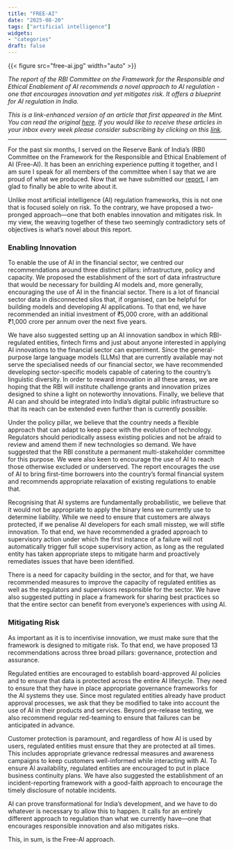```yaml
---
title: "FREE-AI"
date: "2025-08-20"
tags: ["artificial intelligence"]
widgets: 
- "categories"
draft: false
---
```


{{< figure src="free-ai.jpg" width="auto" >}}

_The report of the RBI Committee on the Framework for the Responsible and Ethical Enablement of AI recommends a novel approach to AI regulation - one that encourages innovation and yet mitigates risk. It offers a blueprint for AI regulation in India._

<!--more-->
_This is a link-enhanced version of an article that first appeared in the Mint. You can read the original [here](https://www.livemint.com/opinion/online-views/reserve-bank-of-india-free-ai-report-artificial-intelligence-regulation-financial-sector-large-language-models-llm-tech-11755511294111.html). If you would like to receive these articles in your inbox every week please consider subscribing by clicking on this [link](https://paragraph.xyz/@exmachina)._

---

For the past six months, I served on the Reserve Bank of India’s (RBI) Committee on the Framework for the Responsible and Ethical Enablement of AI (Free-AI). It has been an enriching experience putting it together, and I am sure I speak for all members of the committee when I say that we are proud of what we produced. Now that we have submitted our [report](https://rbidocs.rbi.org.in/rdocs/PublicationReport/Pdfs/FREEAIR130820250A24FF2D4578453F824C72ED9F5D5851.PDF), I am glad to finally be able to write about it.

Unlike most artificial intelligence (AI) regulation frameworks, this is not one that is focused solely on risk. To the contrary, we have proposed a two-pronged approach—one that both enables innovation and mitigates risk. In my view, the weaving together of these two seemingly contradictory sets of objectives is what’s novel about this report.

### Enabling Innovation

To enable the use of AI in the financial sector, we centred our recommendations around three distinct pillars: infrastructure, policy and capacity. We proposed the establishment of the sort of data infrastructure that would be necessary for building AI models and, more generally, encouraging the use of AI in the financial sector. There is a lot of financial sector data in disconnected silos that, if organised, can be helpful for building models and developing AI applications. To that end, we have recommended an initial investment of ₹5,000 crore, with an additional ₹1,000 crore per annum over the next five years.

We have also suggested setting up an AI innovation sandbox in which RBI-regulated entities, fintech firms and just about anyone interested in applying AI innovations to the financial sector can experiment. Since the general-purpose large language models (LLMs) that are currently available may not serve the specialised needs of our financial sector, we have recommended developing sector-specific models capable of catering to the country’s linguistic diversity. In order to reward innovation in all these areas, we are hoping that the RBI will institute challenge grants and innovation prizes designed to shine a light on noteworthy innovations. Finally, we believe that AI can and should be integrated into India’s digital public infrastructure so that its reach can be extended even further than is currently possible.

Under the policy pillar, we believe that the country needs a flexible approach that can adapt to keep pace with the evolution of technology. Regulators should periodically assess existing policies and not be afraid to review and amend them if new technologies so demand. We have suggested that the RBI constitute a permanent multi-stakeholder committee for this purpose. We were also keen to encourage the use of AI to reach those otherwise excluded or underserved. The report encourages the use of AI to bring first-time borrowers into the country’s formal financial system and recommends appropriate relaxation of existing regulations to enable that.

Recognising that AI systems are fundamentally probabilistic, we believe that it would not be appropriate to apply the binary lens we currently use to determine liability. While we need to ensure that customers are always protected, if we penalise AI developers for each small misstep, we will stifle innovation. To that end, we have recommended a graded approach to supervisory action under which the first instance of a failure will not automatically trigger full scope supervisory action, as long as the regulated entity has taken appropriate steps to mitigate harm and proactively remediates issues that have been identified.

There is a need for capacity building in the sector, and for that, we have recommended measures to improve the capacity of regulated entities as well as the regulators and supervisors responsible for the sector. We have also suggested putting in place a framework for sharing best practices so that the entire sector can benefit from everyone’s experiences with using AI.

### Mitigating Risk

As important as it is to incentivise innovation, we must make sure that the framework is designed to mitigate risk. To that end, we have proposed 13 recommendations across three broad pillars: governance, protection and assurance.

Regulated entities are encouraged to establish board-approved AI policies and to ensure that data is protected across the entire AI lifecycle. They need to ensure that they have in place appropriate governance frameworks for the AI systems they use. Since most regulated entities already have product approval processes, we ask that they be modified to take into account the use of AI in their products and services. Beyond pre-release testing, we also recommend regular red-teaming to ensure that failures can be anticipated in advance.

Customer protection is paramount, and regardless of how AI is used by users, regulated entities must ensure that they are protected at all times. This includes appropriate grievance redressal measures and awareness campaigns to keep customers well-informed while interacting with AI. To ensure AI availability, regulated entities are encouraged to put in place business continuity plans. We have also suggested the establishment of an incident-reporting framework with a good-faith approach to encourage the timely disclosure of notable incidents.

AI can prove transformational for India’s development, and we have to do whatever is necessary to allow this to happen. It calls for an entirely different approach to regulation than what we currently have—one that encourages responsible innovation and also mitigates risks.

This, in sum, is the Free-AI approach.
